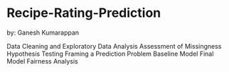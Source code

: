 # Recipe-Rating-Prediction

by: Ganesh Kumarappan

Data Cleaning and Exploratory Data Analysis
Assessment of Missingness
Hypothesis Testing
Framing a Prediction Problem
Baseline Model
Final Model
Fairness Analysis
